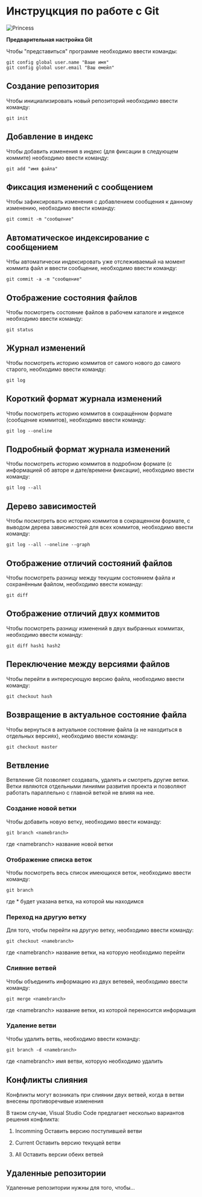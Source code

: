# **Инструцкция по работе с Git**

![Princess](Princess.jpg)

**Предварительная настройка Git**

Чтобы "представиться" программе необходимо ввести команды:

    git config global user.name "Ваше имя"
    git config global user.email "Ваш емейл"
 
 ## Создание репозитория

 Чтобы инициализировать новый репозиторий необходимо ввести команду:

    git init

## Добавление в индекс

Чтобы добавить изменения в индекс (для фиксации в следующем коммите) необходимо ввести команду:

    git add "имя файла"

## Фиксация изменений с сообщением

Чтобы зафиксировать изменения с добавлением сообщения к данному изменению, необходимо ввести команду:

    git commit -m "сообщение"


## Автоматическое индексирование с сообщением

Чтбы автоматически индексировать уже отслеживаемый на момент коммита файл и ввести сообщение, необходимо ввести команду:

    git commit -a -m "сообщение"

## Отображение состояния файлов

Чтобы посмотреть состояние файлов в рабочем каталоге и индексе необходимо ввести команду:

    git status

## Журнал изменений

Чтобы посмотреть историю коммитов от самого нового до самого старого, необходимо ввести команду:

    git log

## Короткий формат журнала изменений

Чтобы посмотреть историю коммитов в сокращённом формате (сообщение коммитов), необходимо ввести команду:

    git log --oneline

## Подробный формат журнала изменений

Чтобы посмотреть историю коммитов в подробном формате (c информацией об авторе и дате/времени фиксации), необходимо ввести команду:

    git log --all

## Дерево зависимостей

Чтобы посмотреть всю историю коммитов в сокращенном формате, с выводом дерева зависимостей для всех коммитов, необходимо ввести команду:

    git log --all --oneline --graph

## Отображение отличий состояний файлов

Чтобы посмотреть разницу между текущим состоянием файла и сохранённым файлом, необходимо ввести команду:

    git diff

## Отображение отличий двух коммитов

Чтобы посмотреть разницу изменений в двух выбранных коммитах, необходимо ввести команду:

    git diff hash1 hash2

## Переключение между версиями файлов

Чтобы перейти в интересующую версию файла, необходимо ввести команду:

    git checkout hash

## Возвращение в актуальное состояние файла

Чтобы вернуться в актуальное состояние файла (а не находиться в отдельных версиях), необходимо ввести команду:

    git checkout master

## Ветвление
Ветвление Git позволяет создавать, удалять и смотреть другие ветки. Ветки являются отдельными линиями развития проекта и позволяют работать параллельно с главной веткой не влияя на нее.

### Создание новой ветки
Чтобы добавить новую ветку, необходимо ввести команду:

    git branch <namebranch>

где \<namebranch> название новой ветки

### Отображение списка веток
Чтобы посмотреть весь список имеющихся веток, необходимо ввести команду:

    git branch

где * будет указана ветка, на которой мы находимся

### Переход на другую ветку

Для того, чтобы перейти на другую ветку, необходимо ввести команду:

    git checkout <namebranch>

где \<namebranch> название ветки, на которую необходимо перейти

### Слияние ветвей

Чтобы объединить информацию из двух ветевей, необходимо ввести команду:

    git merge <namebranch>

где \<namebranch> название ветки, из которой переносится информация

### Удаление ветви

Чтобы удалить ветвь, необходимо ввести команду:

    git branch -d <namebranch>

где \<namebranch> имя ветви, которую необходимо удалить

## Конфликты слияния

Конфликты могут возникать при слиянии двух ветвей, когда в ветви внесены противоречивые изменения

В таком случае, Visual Studio Code предлагает несколько вариантов решения конфликта:

1. Incomming Оставить версию поступившей ветви

2. Current Оставить версию текущей ветви

3. All Оставить версии обеих ветвей

## Удаленные репозитории

Удаленные репозитории нужны для того, чтобы...
